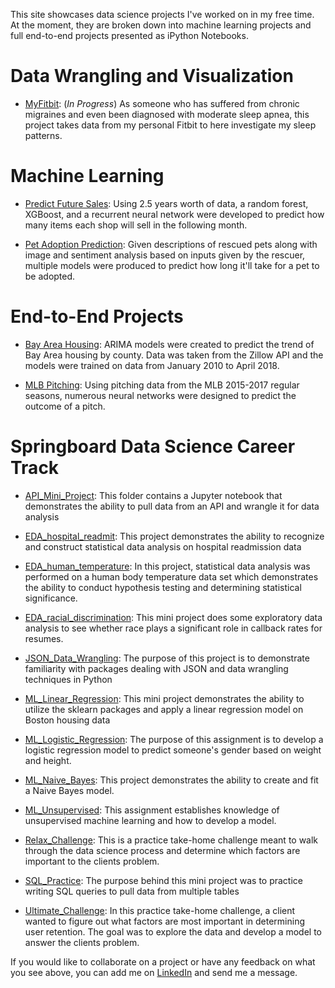 This site showcases data science projects I've worked on in my free time. At the moment, they
are broken down into machine learning projects and full end-to-end projects presented as iPython Notebooks.


# Data Wrangling and Visualization
- [MyFitbit](https://github.com/curtishiga/MyFitBit): (*In Progress*) As someone who has suffered from chronic migraines and even been diagnosed with moderate sleep apnea, this project takes data from my personal Fitbit to here investigate my sleep patterns.

# Machine Learning
- [Predict Future Sales](https://github.com/curtishiga/Predict_Fututre_Sales): Using 2.5 years worth of data, 
a random forest, XGBoost, and a recurrent neural network were developed to predict how many items each shop will 
sell in the following month. 

- [Pet Adoption Prediction](https://github.com/curtishiga/PetFinder_Adopt_Prediction): Given descriptions of rescued pets
along with image and sentiment analysis based on inputs given by the rescuer, multiple models were produced to predict how
long it'll take for a pet to be adopted.


# End-to-End Projects
- [Bay Area Housing](https://github.com/curtishiga/Capstone_Project1): ARIMA models were created to predict the 
trend of Bay Area housing by county. Data was taken from the Zillow API and the models were trained on data from 
January 2010 to April 2018.

- [MLB Pitching](https://github.com/curtishiga/Capstone_Project2): Using pitching data from the MLB 2015-2017 regular 
seasons, numerous neural networks were designed to predict the outcome of a pitch.


# Springboard Data Science Career Track

- [API_Mini_Project](https://github.com/curtishiga/Springboard_Data_Science_Career_Track/tree/master/API_Mini_Project): This folder contains a Jupyter notebook that demonstrates the ability to pull data from an API and wrangle it for data analysis

- [EDA_hospital_readmit](https://github.com/curtishiga/Springboard_Data_Science_Career_Track/tree/master/EDA_hospital_readmit): This project demonstrates the ability to recognize and construct statistical data analysis on hospital readmission data

- [EDA_human_temperature](https://github.com/curtishiga/Springboard_Data_Science_Career_Track/tree/master/EDA_human_temperature): In this project, statistical data analysis was performed on a human body temperature data set which demonstrates the ability to conduct hypothesis testing and determining statistical significance.
  
- [EDA_racial_discrimination](https://github.com/curtishiga/Springboard_Data_Science_Career_Track/tree/master/EDA_racial_discrimination): This mini project does some exploratory data analysis to see whether race plays a significant role in callback rates for resumes.
  
- [JSON_Data_Wrangling](https://github.com/curtishiga/Springboard_Data_Science_Career_Track/tree/master/JSON_Data_Wrangling): The purpose of this project is to demonstrate familiarity with packages dealing with JSON and data wrangling techniques in Python
  
- [ML_Linear_Regression](https://github.com/curtishiga/Springboard_Data_Science_Career_Track/tree/master/ML_Linear_Regression): This mini project demonstrates the ability to utilize the sklearn packages and apply a linear regression model on Boston housing data
  
- [ML_Logistic_Regression](https://github.com/curtishiga/Springboard_Data_Science_Career_Track/tree/master/ML_Logistic_Regression): The purpose of this assignment is to develop a logistic regression model to predict someone's gender based on weight and height.
  
- [ML_Naive_Bayes](https://github.com/curtishiga/Springboard_Data_Science_Career_Track/tree/master/ML_Naive_Bayes): This project demonstrates the ability to create and fit a Naive Bayes model.
  
- [ML_Unsupervised](https://github.com/curtishiga/Springboard_Data_Science_Career_Track/tree/master/ML_Unsupervised): This assignment establishes knowledge of unsupervised machine learning and how to develop a model.
  
- [Relax_Challenge](https://github.com/curtishiga/Springboard_Data_Science_Career_Track/tree/master/Relax_Challenge): This is a practice take-home challenge meant to walk through the data science process and determine which factors are important to the clients problem.
  
- [SQL_Practice](https://github.com/curtishiga/Springboard_Data_Science_Career_Track/tree/master/SQL_Practice): The purpose behind this mini project was to practice writing SQL queries to pull data from multiple tables
  
- [Ultimate_Challenge](https://github.com/curtishiga/Springboard_Data_Science_Career_Track/tree/master/Ultimate_Challenge): In this practice take-home challenge, a client wanted to figure out what factors are most important in determining user retention. The goal was to explore the data and develop a model to answer the clients problem.


If you would like to collaborate on a project or have any feedback on what you see above, 
you can add me on [LinkedIn](https://www.linkedin.com/in/curtis-higa/) and send me a message.

